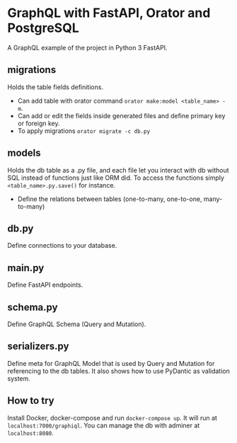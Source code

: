 # GraphQL with FastAPI, Orator and PostgreSQL
A GraphQL example of the project in Python 3 FastAPI.

## migrations
Holds the table fields definitions.
- Can add table with orator command `orator make:model <table_name> -m`.
- Can add or edit the fields inside generated files and define primary key or foreign key.
- To apply migrations `orator migrate -c db.py`

## models
Holds the db table as a .py file, and each file let you interact with db without SQL instead of functions just like ORM did. To access the functions simply `<table_name>.py.save()` for instance.
- Define the relations between tables (one-to-many, one-to-one, many-to-many) 

## db.py
Define connections to your database.

## main.py
Define FastAPI endpoints.

## schema.py
Define GraphQL Schema (Query and Mutation).

## serializers.py
Define meta for GraphQL Model that is used by Query and Mutation for referencing to the db tables. It also shows how to use PyDantic as validation system.

## How to try
Install Docker, docker-compose and run `docker-compose up`. It will run at `localhost:7000/graphiql`.
You can manage the db with adminer at `localhost:8080`.